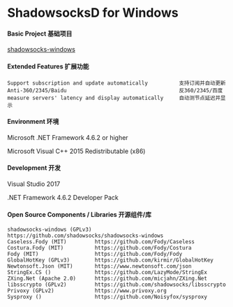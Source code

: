 ShadowsocksD for Windows
=======================


#### Basic Project 基础项目

[shadowsocks-windows](https://github.com/shadowsocks/shadowsocks-windows)

#### Extended Features 扩展功能
```
Support subscription and update automatically          支持订阅并自动更新
Anti-360/2345/Baidu                                    反360/2345/百度
measure servers' latency and display automatically     自动测节点延迟并显示
```
#### Environment 环境

Microsoft .NET Framework 4.6.2 or higher

Microsoft Visual C++ 2015 Redistributable (x86)

#### Development 开发

Visual Studio 2017

.NET Framework 4.6.2 Developer Pack

#### Open Source Components / Libraries 开源组件/库
```
shadowsocks-windows (GPLv3) https://github.com/shadowsocks/shadowsocks-windows
Caseless.Fody (MIT)         https://github.com/Fody/Caseless
Costura.Fody (MIT)          https://github.com/Fody/Costura
Fody (MIT)                  https://github.com/Fody/Fody
GlobalHotKey (GPLv3)        https://github.com/kirmir/GlobalHotKey
Newtonsoft.Json (MIT)       https://www.newtonsoft.com/json
StringEx.CS ()              https://github.com/LazyMode/StringEx
ZXing.Net (Apache 2.0)      https://github.com/micjahn/ZXing.Net
libsscrypto (GPLv2)         https://github.com/shadowsocks/libsscrypto
Privoxy (GPLv2)             https://www.privoxy.org
Sysproxy ()                 https://github.com/Noisyfox/sysproxy
```
